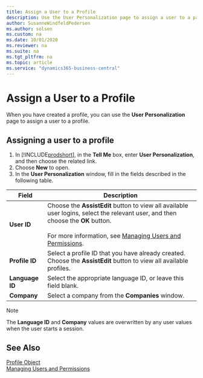 ```yaml
---
title: Assign a User to a Profile
description: Use the User Personalization page to assign a user to a profile, and then fill in the User ID, Profile ID, Language ID, and Company fields.
author: SusanneWindfeldPedersen
ms.author: solsen
ms.custom: na
ms.date: 10/01/2020
ms.reviewer: na
ms.suite: na
ms.tgt_pltfrm: na
ms.topic: article
ms.service: "dynamics365-business-central"
---
```


# Assign a User to a Profile

When you have created a profile, you can use the **User Personalization** page to assign a user to a profile.  
  
## Assigning a user to a profile  

1. In [!INCLUDE[prodshort](includes/prodshort.md)], in the **Tell Me** box, enter **User Personalization**, and then choose the related link.  
2. Choose **New** to open.
3. In the **User Personalization** window, fill in the fields described in the following table.  
  
|Field    |Description|  
|---------|---------------------------------------|  
|**User ID**|Choose the **AssistEdit** button to view all available user logins, select the relevant user, and then choose the **OK** button.<br /><br /> For more information, see [Managing Users and Permissions](/dynamics365/business-central/ui-how-users-permissions).|  
|**Profile ID**|Select a profile ID that you have already created. Choose the **AssistEdit** button to view all available profiles.|  
|**Language ID**|Select the appropriate language ID, or leave this field blank.|  
|**Company**|Select a company from the **Companies** window.|  
  
> [!NOTE]  
> The **Language ID** and **Company** values are overwritten by any user values when the user starts a session. 
  
## See Also  
[Profile Object](devenv-profile-object.md)  
[Managing Users and Permissions](/dynamics365/business-central/ui-how-users-permissions)  
